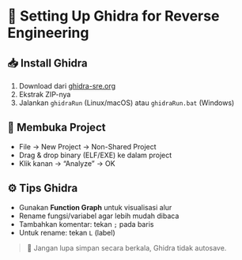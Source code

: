 # 🧠 Setting Up Ghidra for Reverse Engineering

## 📥 Install Ghidra
1. Download dari [ghidra-sre.org](https://ghidra-sre.org)
2. Ekstrak ZIP-nya
3. Jalankan `ghidraRun` (Linux/macOS) atau `ghidraRun.bat` (Windows)

## 📁 Membuka Project
- File → New Project → Non-Shared Project
- Drag & drop binary (ELF/EXE) ke dalam project
- Klik kanan → “Analyze” → OK

## ⚙️ Tips Ghidra
- Gunakan **Function Graph** untuk visualisasi alur
- Rename fungsi/variabel agar lebih mudah dibaca
- Tambahkan komentar: tekan `;` pada baris
- Untuk rename: tekan `L` (label)

> 🔐 Jangan lupa simpan secara berkala, Ghidra tidak autosave.